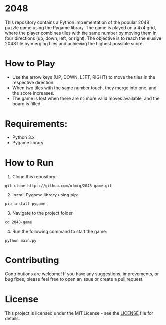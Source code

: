 # 2048

This repository contains a Python implementation of the popular 2048 puzzle game using the Pygame library. The game is
played on a 4x4 grid, where the player combines tiles with the same number by moving them in four directions (up, down,
left, or right). The objective is to reach the elusive 2048 tile by merging tiles and achieving the highest possible
score.

# How to Play

- Use the arrow keys (UP, DOWN, LEFT, RIGHT) to move the tiles in the respective direction.
- When two tiles with the same number touch, they merge into one, and the score increases.
- The game is lost when there are no more valid moves available, and the board is filled.

# Requirements:

- Python 3.x
- Pygame library

# How to Run

1. Clone this repository:

```
git clone https://github.com/ofmiq/2048-game.git
```

2. Install Pygame library using pip:

```
pip install pygame
```

3. Navigate to the project folder

```
cd 2048-game
```

4. Run the following command to start the game:

```
python main.py
```

# Contributing

Contributions are welcome! If you have any suggestions, improvements, or bug fixes, please feel free to open an issue or
create a pull request.

# License

This project is licensed under the MIT License - see the [LICENSE](https://github.com/ofmiq/2048-game/blob/master/) file
for details.
